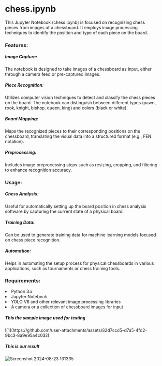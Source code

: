 <h1>chess.ipynb</h1>
This Jupyter Notebook (chess.ipynb) is focused on recognizing chess pieces from images of a chessboard. It employs image processing techniques to identify the position and type of each piece on the board.

<h3>Features:</h3>
<h5>Image Capture:</h5> The notebook is designed to take images of a chessboard as input, either through a camera feed or pre-captured images.
<h5>Piece Recognition:</h5> Utilizes computer vision techniques to detect and classify the chess pieces on the board. The notebook can distinguish between different types (pawn, rook, knight, bishop, queen, king) and colors (black or white).
<h5>Board Mapping:</h5> Maps the recognized pieces to their corresponding positions on the chessboard, translating the visual data into a structured format (e.g., FEN notation).
<h5>Preprocessing:</h5> Includes image preprocessing steps such as resizing, cropping, and filtering to enhance recognition accuracy.

<h3>Usage:</h3>
<h5>Chess Analysis:</h5> Useful for automatically setting up the board position in chess analysis software by capturing the current state of a physical board.
<h5>Training Data:</h5> Can be used to generate training data for machine learning models focused on chess piece recognition.
<h5>Automation:</h5> Helps in automating the setup process for physical chessboards in various applications, such as tournaments or chess training tools.

<h3>Requirements:</h3>
<li>Python 3.x</li>
<li>Jupyter Notebook</li>
<li>YOLO V8 and other relevant image processing libraries</li>
<li>A camera or a collection of chessboard images for input</li>

<h5>This the sample image used for testing</h5>
![1](https://github.com/user-attachments/assets/82d7ccd5-d7a5-4fd2-9bc3-8a9e95a4c032)

<h5>This is our result</h5>

![Screenshot 2024-08-23 131335](https://github.com/user-attachments/assets/defded8e-25ad-4148-9e2c-847deae57efb)
